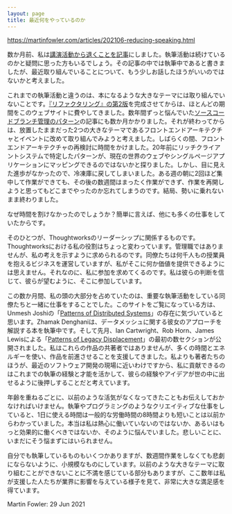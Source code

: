 ```yaml
---
layout: page
title: 最近何をやっているのか
---
```


<https://martinfowler.com/articles/202106-reducing-speaking.html>

<!-- A couple of months ago I announced that I was stepping back from speaking. A few people wondered whether I would still be writing. I did indicate in that article that I am, but I felt it may be worth saying a bit more about what I’m concentrating on these days. -->

数か月前、私は[講演活動から退くことを記事](https://martinfowler.com/articles/202106-reducing-speaking.html)にしました。執筆活動は続けているのかと疑問に思った方もいるでしょう。その記事の中では執筆中であると書きましたが、最近取り組んでいることについて、もう少しお話したほうがいいのではないかと考えました。

<!-- One thing that’s different to much of my writing life is that I’m not tackling a big writing topic, such as a book-length material. 
After I finished the second edition of Refactoring, 
    I spent most of the following year working on this website, 
	and then put a few months into my article on Branching Patterns, 
		which had been knocking on my brain for a few years. 
That done, 
	I fancied revisiting one of the two big topics I started exploring, 
but then put on ice in the mid oughts: 
	front-end architecture and events. 
For a while I spent some time revisiting front-end architecture, 
	exploring how patterns I’d identified with rich clients systems 20 years ago mapped into the current world of the web and single-page applications.
 But I ended up putting that back in the freezer because I wasn’t making palpable progress. 
I’d get a couple of solid mornings on it one week, 
	only to not be able to work on it again for a couple of weeks, 
	which meant I forgot where I was when I needed to pick it up again. 
I wasn’t able to get momentum, and without that I wasn’t getting anywhere. -->

これまでの執筆活動と違うのは、本になるような大きなテーマには取り組んでいないことです。[『リファクタリング』の第2版](https://martinfowler.com/books/refactoring.html)を完成させてからは、ほとんどの期間をこのウェブサイトに費やしてきました。数年間ずっと悩んでいた[ソースコードブランチ管理のパターン](/PatternsForManagingSourceCodeBranches)の記事にも数か月かかりました。それが終わってからは、放置したままだった2つの大きなテーマであるフロントエンドアーキテクチャとイベントに改めて取り組んでみようと考えました。しばらくの間、フロントエンドアーキテクチャの再検討に時間をかけました。20年前にリッチクライアントシステムで特定したパターンが、現在の世界のウェブやシングルページアプリケーションにマッピングできるのではないかと探りました。しかし、目に見えた進歩がなかったので、冷凍庫に戻してしまいました。ある週の朝に2回ほど集中して作業ができても、その後の数週間はまったく作業ができず、作業を再開しようと思ってもどこまでやったのか忘れてしまうのです。結局、勢いに乗れないまま終わりました。

<!-- Why wasn’t I able to spend time on these things? Simply put, plenty of other stuff I was working on. -->

なぜ時間を割けなかったのでしょうか？簡単に言えば、他にも多くの仕事をしていたからです。

<!-- Some of this being involved in Thoughtworks leadership. My role in Thoughtworks is odd, I don’t have any management responsibilities, 
but I’m often called to contribute my point of view. Watching how my colleagues run a business that employs thousands of people, 
	it seems inconceivable to me 
	that I have anything valuable to add. 
Yet they keep asking me to participate, 
	and I should trust their good judgment and be as involved as they wish. -->

そのひとつが、Thoughtworksのリーダーシップに関係するものです。Thoughtworksにおける私の役割はちょっと変わっています。管理職ではありませんが、私の考えを示すように求められるのです。同僚たちは何千人もの授業員を抱えるビジネスを運営していますが、私がそこに何か価値を提供できるようには思えません。それなのに、私に参加を求めてくるのです。私は彼らの判断を信じて、彼らが望むように、そこに参加しています。

<!-- The main thing that’s been occupying my brain in the last months 
	has been working with my colleagues 
	who are working on significant writing works. 
Those who follow this site will hopefully have noticed 
	Unmesh Joshi’s collection of Patterns of Distributed Systems. 
Zhamak Denghani is working on a book to describe her Data Mesh approach. 
And last month 
	I published the first few section of Ian Cartwright, Rob Horn, and James Lewis’s Patterns of Legacy Displacement. 
While I’m certainly not a co-author of any of these works, 
	I have put a lot of time and energy shepherding them forwards. 
These authors are much closer to the reality of software development these days than I am, 
	so I think I can contribute more by using what experience and talent I have in writing to get their experiences and ideas out into the world. -->

この数か月間、私の頭の大部分を占めていたのは、重要な執筆活動をしている同僚たちと一緒に仕事をすることでした。このサイトをご覧になっている方は、Unmesh Joshiの「[Patterns of Distributed Systems](https://martinfowler.com/articles/patterns-of-distributed-systems/)」の存在に気づいていると思います。Zhamak Denghaniは、データメッシュに関する彼女のアプローチを解説する本を執筆中です。そして先月、Ian Cartwright、Rob Horn、James Lewisによる「[Patterns of Legacy Displacement](https://martinfowler.com/articles/patterns-legacy-displacement/)」の最初の数セクションが公開されました。私はこれらの作品の共著者ではありませんが、多くの時間とエネルギーを使い、作品を前進させることを支援してきました。私よりも著者たちのほうが、最近のソフトウェア開発の現場に近いわけですから、私に貢献できるのはこれまでの執筆の経験と才能を活かして、彼らの経験やアイデアが世の中に出せるように後押しすることだと考えています。

<!-- I should also mention that I suspect 
I’m not as energetic as I used to be as I age. 
I’ve long known that when you’re doing very creative work, 
	such as writing or programming, 
    the useful hours you can do in a day is rather less than the accepted industrial eight. 
I’ve always been nagged by my conviction 
	that I’m not working as diligently or effectively as I ought to be. 
Sadly I’m not getting any better 
	at not letting that bug me. -->

年齢を重ねるごとに、以前のような活気がなくなってきたこともお伝えしておかなければいけません。執筆やプログラミングのようなクリエイティブな仕事をしていると、1日に使える時間は一般的な労働時間の8時間よりも短いことは以前からわかっていました。本当は私は熱心に働いていないのではないか、あるいはもっと効果的に働くべきではないか、そのように悩んでいました。悲しいことに、いまだにそう悩まずにはいられません。


<!-- I still have some writing of my own simmering, 
	but I’m keeping it small scale, 
so that it isn’t a tragedy 
	when its pushed aside for a few weeks. 
Part of me is frustrated that I can’t tackle a big topic like I used to, 
but I’ve gained an immense satisfaction 
	from seeing those I’ve helped 
	making an impact on the industry over the years. -->

自分でも執筆しているものもいくつかありますが、数週間作業をしなくても悲劇にならないように、小規模なものにしています。以前のような大きなテーマに取り組むことができないことに不満を感じている部分もありますが、ここ数年は私が支援した人たちが業界に影響を与えている様子を見て、非常に大きな満足感を得ています。


Martin Fowler: 29 Jun 2021
